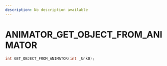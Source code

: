 ```yaml
---
description: No description available 
---
```


# ANIMATOR\_GET_OBJECT_FROM_ANIMATOR

```cpp
int GET_OBJECT_FROM_ANIMATOR(int _Unk0);
```